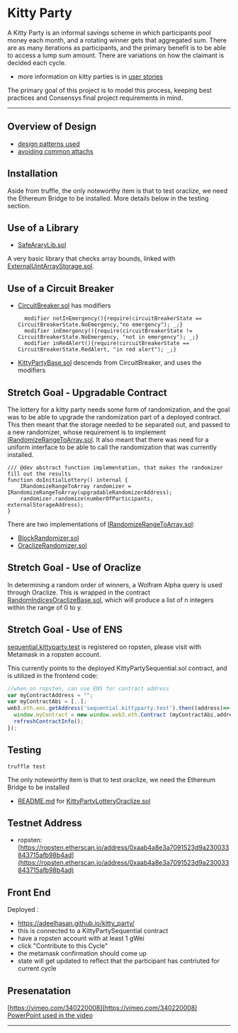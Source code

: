 # Kitty Party

A Kitty Party is an informal savings scheme in which participants pool money each month, and a rotating winner gets that aggregated sum. There are as many iterations as participants, and the primary benefit is to be able to access a lump sum amount. There are variations on how the claimant is decided each cycle.  

- more information on kitty parties is in [user stories](USER_STORIES.md)

The primary goal of this project is to model this process, keeping best practices and Consensys final project requirements in mind.

----------------

## Overview of Design

- [design patterns used](DESIGN_PATTERN_DECISIONS.md)
- [avoiding common attachs](AVOIDING_COMMON_ATTACKS.md)

## Installation

Aside from truffle, the only noteworthy item is that to test oraclize, we need the Ethereum Bridge to be installed. More details below in the testing section.

## Use of a Library
- [SafeAraryLib.sol](helpers/SafeArrayLib.sol)

A very basic library that checks array bounds, linked with [ExternalUintArrayStorage.sol](contracts/helpers/ExternalUintArrayStorage.sol).

## Use of a Circuit Breaker

- [CircuitBreaker.sol](helpers/CircuitBreaker.sol) has modifiers
  ```solidity
    modifier notInEmergency(){require(circuitBreakerState == CircuitBreakerState.NoEmergency,"no emergency"); _;}
    modifier inEmergency(){require(circuitBreakerState != CircuitBreakerState.NoEmergency, "not in emergency"); _;}
    modifier inRedAlert(){require(circuitBreakerState == CircuitBreakerState.RedAlert, "in red alert"); _;}
  ``` 
- [KittyPartyBase.sol](contracts/KittyPartyBase.sol) descends from CircuitBreaker, and uses the modifiers

## Stretch Goal - Upgradable Contract

The lottery for a kitty party needs some form of randomization, and the goal was to be able to upgrade the randomization part of a deployed contract. This then meant that the storage needed to be separated out, and passed to a new randomizer, whose requirement is to implement [IRandomizeRangeToArray.sol](contracts/helpers/randomizers/IRandomizeRangeToArray.sol). It also meant that there was need for a uniform interface to be able to call the randomization that was currently installed.

```solidity
/// @dev abstract function implementation, that makes the randomizer fill out the results
function doInitialLottery() internal {
    IRandomizeRangeToArray randomizer = IRandomizeRangeToArray(upgradableRandomizerAddress);
    randomizer.randomize(numberOfParticipants, externalStorageAddress);
}
```

There are two implementations of [IRandomizeRangeToArray.sol](contracts/helpers/randomizers/IRandomizeRangeToArray.sol):
- [BlockRandomizer.sol](contracts/helpers/randomizers/BlockRandomizer.sol)
- [OraclizeRandomizer.sol](contracts/helpers/randomizers/OraclizeRandomizer.sol)

## Stretch Goal - Use of Oraclize

In determining a random order of winners, a Wolfram Alpha query is used through Oraclize. This is wrapped in the contract [RandomIndicesOraclizeBase.sol](contracts/helpers/randomizers/RandomIndicesOraclizeBase.sol), which will produce a list of n integers within the range of 0 to y. 

## Stretch Goal - Use of ENS

[sequential.kittyparty.test] is registered on ropsten, please visit with Metamask in a ropsten account.

This currently points to the deployed KittyPartySequential.sol contract, and is utilized in the frontend code:

```javascript
//when on ropsten, can use ENS for contract address
var myContractAddress = "";
var myContractAbi = [..];
web3.eth.ens.getAddress('sequential.kittyparty.test').then((address)=>{
  window.myContract = new window.web3.eth.Contract (myContractAbi,address);
  refreshContractInfo();
});
```

## Testing

```
truffle test
```

The only noteworthy item is that to test oraclize, we need the Ethereum Bridge to be installed

- [README.md](oraclizeTest/README.md) for [KittyPartyLotteryOraclize.sol](contracts/KittyPartyLotteryOraclize.sol)

## Testnet Address

- ropsten: [https://ropsten.etherscan.io/address/0xaab4a8e3a7091523d9a230033843715afb98b4ad](https://ropsten.etherscan.io/address/0xaab4a8e3a7091523d9a230033843715afb98b4ad)



## Front End

Deployed :
- https://adeelhasan.github.io/kitty_party/ 
- this is connected to a KittyPartySequential contract 
- have a ropsten account with at least 1 gWei
- click "Contribute to this Cycle"
- the metamask confirmation should come up
- state will get updated to reflect that the participant has contriuted for current cycle


## Presenatation
[https://vimeo.com/340220008](https://vimeo.com/340220008)
[PowerPoint used in the video](kitty_party.pptx)

---------


[sequential.kittyparty.test]:  https://manager.ens.domains/name/sequential.kittyparty.test

